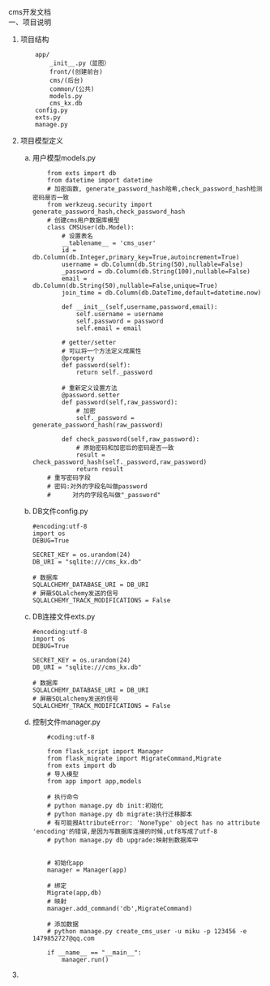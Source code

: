 cms开发文档<br>
一、项目说明<br>
 <ol>
 <li>项目结构</li>

        app/
            _init__.py（蓝图）
            front/(创建前台)
            cms/(后台)
            common/(公共)
            models.py
            cms_kx.db
        config.py
        exts.py
        manage.py

<li>项目模型定义</li>
 <ol type="a">
  <li>用户模型models.py</li>

        from exts import db
        from datetime import datetime
        # 加密函数, generate_password_hash哈希,check_password_hash检测密码是否一致
        from werkzeug.security import  generate_password_hash,check_password_hash
        # 创建cms用户数据库模型
        class CMSUser(db.Model):
            # 设置表名
            __tablename__ = 'cms_user'
            id = db.Column(db.Integer,primary_key=True,autoincrement=True)
            username = db.Column(db.String(50),nullable=False)
            _password = db.Column(db.String(100),nullable=False)
            email = db.Column(db.String(50),nullable=False,unique=True)
            join_time = db.Column(db.DateTime,default=datetime.now)

            def __init__(self,username,password,email):
                self.username = username
                self.password = password
                self.email = email

            # getter/setter
            # 可以将一个方法定义成属性
            @property
            def password(self):
                return self._password

            # 重新定义设置方法
            @password.setter
            def password(self,raw_password):
                # 加密
                self._password = generate_password_hash(raw_password)

            def check_password(self,raw_password):
                # 原始密码和加密后的密码是否一致
                result = check_password_hash(self._password,raw_password)
                return result
        # 重写密码字段
        # 密码:对外的字段名叫做password
        #      对内的字段名叫做"_password"


  <li>DB文件config.py</li>

    #encoding:utf-8
    import os
    DEBUG=True

    SECRET_KEY = os.urandom(24)
    DB_URI = "sqlite:///cms_kx.db"

    # 数据库
    SQLALCHEMY_DATABASE_URI = DB_URI
    # 屏蔽SQLalchemy发送的信号
    SQLALCHEMY_TRACK_MODIFICATIONS = False
  <li>DB连接文件exts.py</li>

    #encoding:utf-8
    import os
    DEBUG=True

    SECRET_KEY = os.urandom(24)
    DB_URI = "sqlite:///cms_kx.db"

    # 数据库
    SQLALCHEMY_DATABASE_URI = DB_URI
    # 屏蔽SQLalchemy发送的信号
    SQLALCHEMY_TRACK_MODIFICATIONS = False
  <li>控制文件manager.py</li>

        #coding:utf-8

        from flask_script import Manager
        from flask_migrate import MigrateCommand,Migrate
        from exts import db
        # 导入模型
        from app import app,models

        # 执行命令
        # python manage.py db init:初始化
        # python manage.py db migrate:执行迁移脚本
        # 有可能报AttributeError: 'NoneType' object has no attribute 'encoding'的错误,是因为写数据库连接的时候,utf8写成了utf-8
        # python manage.py db upgrade:映射到数据库中


        # 初始化app
        manager = Manager(app)

        # 绑定
        Migrate(app,db)
        # 映射
        manager.add_command('db',MigrateCommand)

        # 添加数据
        # python manage.py create_cms_user -u miku -p 123456 -e 1479852727@qq.com

        if __name__ == "__main__":
            manager.run()

 </ol>
<li></li>
</ol>
                      